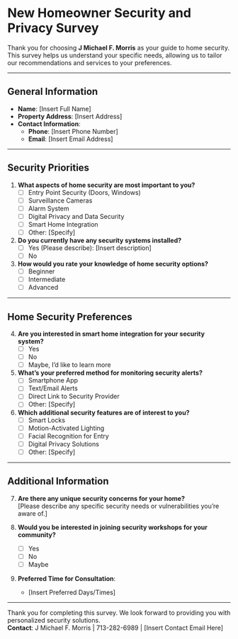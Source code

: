 # New Homeowner Security and Privacy Survey

Thank you for choosing **J Michael F. Morris** as your guide to home security. This survey helps us understand your specific needs, allowing us to tailor our recommendations and services to your preferences.

---

## General Information

- **Name**: [Insert Full Name]  
- **Property Address**: [Insert Address]  
- **Contact Information**:  
   - **Phone**: [Insert Phone Number]  
   - **Email**: [Insert Email Address]  

---

## Security Priorities

1. **What aspects of home security are most important to you?**  
   - [ ] Entry Point Security (Doors, Windows)  
   - [ ] Surveillance Cameras  
   - [ ] Alarm System  
   - [ ] Digital Privacy and Data Security  
   - [ ] Smart Home Integration  
   - [ ] Other: [Specify]

2. **Do you currently have any security systems installed?**  
   - [ ] Yes (Please describe): [Insert description]  
   - [ ] No  

3. **How would you rate your knowledge of home security options?**  
   - [ ] Beginner  
   - [ ] Intermediate  
   - [ ] Advanced  

---

## Home Security Preferences

4. **Are you interested in smart home integration for your security system?**  
   - [ ] Yes  
   - [ ] No  
   - [ ] Maybe, I’d like to learn more  

5. **What’s your preferred method for monitoring security alerts?**  
   - [ ] Smartphone App  
   - [ ] Text/Email Alerts  
   - [ ] Direct Link to Security Provider  
   - [ ] Other: [Specify]

6. **Which additional security features are of interest to you?**  
   - [ ] Smart Locks  
   - [ ] Motion-Activated Lighting  
   - [ ] Facial Recognition for Entry  
   - [ ] Digital Privacy Solutions  
   - [ ] Other: [Specify]

---

## Additional Information

7. **Are there any unique security concerns for your home?**  
   [Please describe any specific security needs or vulnerabilities you’re aware of.]

8. **Would you be interested in joining security workshops for your community?**  
   - [ ] Yes  
   - [ ] No  
   - [ ] Maybe  

9. **Preferred Time for Consultation**:  
   - [Insert Preferred Days/Times]

---

Thank you for completing this survey. We look forward to providing you with personalized security solutions.  
**Contact**: J Michael F. Morris | 713-282-6989 | [Insert Contact Email Here]
